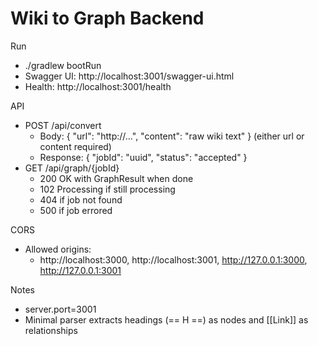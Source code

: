 # Wiki to Graph Backend

Run
- ./gradlew bootRun
- Swagger UI: http://localhost:3001/swagger-ui.html
- Health: http://localhost:3001/health

API
- POST /api/convert
  - Body: { "url": "http://...", "content": "raw wiki text" } (either url or content required)
  - Response: { "jobId": "uuid", "status": "accepted" }
- GET /api/graph/{jobId}
  - 200 OK with GraphResult when done
  - 102 Processing if still processing
  - 404 if job not found
  - 500 if job errored

CORS
- Allowed origins:
  - http://localhost:3000, http://localhost:3001, http://127.0.0.1:3000, http://127.0.0.1:3001

Notes
- server.port=3001
- Minimal parser extracts headings (== H ==) as nodes and [[Link]] as relationships
